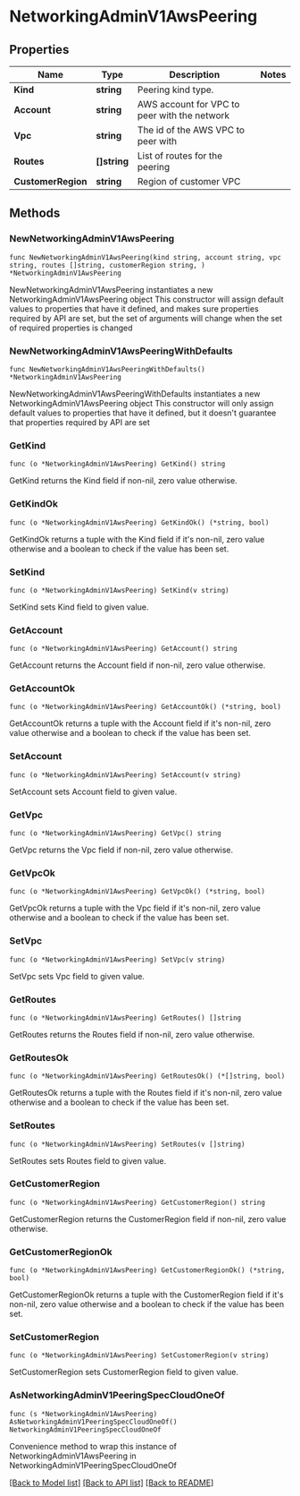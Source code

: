 # NetworkingAdminV1AwsPeering

## Properties

Name | Type | Description | Notes
------------ | ------------- | ------------- | -------------
**Kind** | **string** | Peering kind type. | 
**Account** | **string** | AWS account for VPC to peer with the network | 
**Vpc** | **string** | The id of the AWS VPC to peer with | 
**Routes** | **[]string** | List of routes for the peering | 
**CustomerRegion** | **string** | Region of customer VPC | 

## Methods

### NewNetworkingAdminV1AwsPeering

`func NewNetworkingAdminV1AwsPeering(kind string, account string, vpc string, routes []string, customerRegion string, ) *NetworkingAdminV1AwsPeering`

NewNetworkingAdminV1AwsPeering instantiates a new NetworkingAdminV1AwsPeering object
This constructor will assign default values to properties that have it defined,
and makes sure properties required by API are set, but the set of arguments
will change when the set of required properties is changed

### NewNetworkingAdminV1AwsPeeringWithDefaults

`func NewNetworkingAdminV1AwsPeeringWithDefaults() *NetworkingAdminV1AwsPeering`

NewNetworkingAdminV1AwsPeeringWithDefaults instantiates a new NetworkingAdminV1AwsPeering object
This constructor will only assign default values to properties that have it defined,
but it doesn't guarantee that properties required by API are set

### GetKind

`func (o *NetworkingAdminV1AwsPeering) GetKind() string`

GetKind returns the Kind field if non-nil, zero value otherwise.

### GetKindOk

`func (o *NetworkingAdminV1AwsPeering) GetKindOk() (*string, bool)`

GetKindOk returns a tuple with the Kind field if it's non-nil, zero value otherwise
and a boolean to check if the value has been set.

### SetKind

`func (o *NetworkingAdminV1AwsPeering) SetKind(v string)`

SetKind sets Kind field to given value.


### GetAccount

`func (o *NetworkingAdminV1AwsPeering) GetAccount() string`

GetAccount returns the Account field if non-nil, zero value otherwise.

### GetAccountOk

`func (o *NetworkingAdminV1AwsPeering) GetAccountOk() (*string, bool)`

GetAccountOk returns a tuple with the Account field if it's non-nil, zero value otherwise
and a boolean to check if the value has been set.

### SetAccount

`func (o *NetworkingAdminV1AwsPeering) SetAccount(v string)`

SetAccount sets Account field to given value.


### GetVpc

`func (o *NetworkingAdminV1AwsPeering) GetVpc() string`

GetVpc returns the Vpc field if non-nil, zero value otherwise.

### GetVpcOk

`func (o *NetworkingAdminV1AwsPeering) GetVpcOk() (*string, bool)`

GetVpcOk returns a tuple with the Vpc field if it's non-nil, zero value otherwise
and a boolean to check if the value has been set.

### SetVpc

`func (o *NetworkingAdminV1AwsPeering) SetVpc(v string)`

SetVpc sets Vpc field to given value.


### GetRoutes

`func (o *NetworkingAdminV1AwsPeering) GetRoutes() []string`

GetRoutes returns the Routes field if non-nil, zero value otherwise.

### GetRoutesOk

`func (o *NetworkingAdminV1AwsPeering) GetRoutesOk() (*[]string, bool)`

GetRoutesOk returns a tuple with the Routes field if it's non-nil, zero value otherwise
and a boolean to check if the value has been set.

### SetRoutes

`func (o *NetworkingAdminV1AwsPeering) SetRoutes(v []string)`

SetRoutes sets Routes field to given value.


### GetCustomerRegion

`func (o *NetworkingAdminV1AwsPeering) GetCustomerRegion() string`

GetCustomerRegion returns the CustomerRegion field if non-nil, zero value otherwise.

### GetCustomerRegionOk

`func (o *NetworkingAdminV1AwsPeering) GetCustomerRegionOk() (*string, bool)`

GetCustomerRegionOk returns a tuple with the CustomerRegion field if it's non-nil, zero value otherwise
and a boolean to check if the value has been set.

### SetCustomerRegion

`func (o *NetworkingAdminV1AwsPeering) SetCustomerRegion(v string)`

SetCustomerRegion sets CustomerRegion field to given value.



### AsNetworkingAdminV1PeeringSpecCloudOneOf

`func (s *NetworkingAdminV1AwsPeering) AsNetworkingAdminV1PeeringSpecCloudOneOf() NetworkingAdminV1PeeringSpecCloudOneOf`

Convenience method to wrap this instance of NetworkingAdminV1AwsPeering in NetworkingAdminV1PeeringSpecCloudOneOf

[[Back to Model list]](../README.md#documentation-for-models) [[Back to API list]](../README.md#documentation-for-api-endpoints) [[Back to README]](../README.md)


